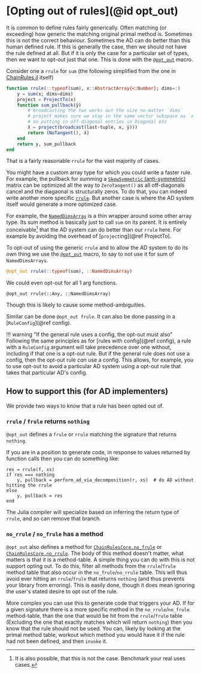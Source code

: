 # [Opting out of rules](@id opt_out)

It is common to define rules fairly generically.
Often matching (or exceeding) how generic the matching original primal method is.
Sometimes this is not the correct behaviour.
Sometimes the AD can do better than this human defined rule.
If this is generally the case, then we should not have the rule defined at all.
But if it is only the case for a particular set of types, then we want to opt-out just that one.
This is done with the [`@opt_out`](@ref) macro.

Consider one a `rrule` for `sum` (the following simplified from the one in [ChainRules.jl](https://github.com/JuliaDiff/ChainRules.jl/blob/master/src/rulesets/Base/mapreduce.jl) itself)
```julia
function rrule(::typeof(sum), x::AbstractArray{<:Number}; dims=:)
    y = sum(x; dims=dims)
    project = ProjectTo(x)
    function sum_pullback(ȳ)
        # broadcasting the two works out the size no-matter `dims`
        # project makes sure we stay in the same vector subspace as `x`
        # no putting in off-diagonal entries in Diagonal etc
        x̄ = project(broadcast(last∘tuple, x, ȳ)))
        return (NoTangent(), x̄)
    end
    return y, sum_pullback
end
```

That is a fairly reasonable `rrule` for the vast majority of cases.

You might have a custom array type for which you could write a faster rule.
For example, the pullback for summing a [`SkewSymmetric` (anti-symmetric)](https://en.wikipedia.org/wiki/Skew-symmetric_matrix) matrix can be optimized all the way to `ZeroTangent()` as all off-diagonals cancel and the diagaonal is structurally zeros.
To do that, you can indeed write another more specific [`rrule`](@ref).
But another case is where the AD system itself would generate a more optimized case.

For example, the [`NamedDimsArray`](https://github.com/invenia/NamedDims.jl) is a thin wrapper around some other array type.
Its sum method is basically just to call `sum` on its parent.
It is entirely conceivable[^1] that the AD system can do better than our `rrule` here.
For example by avoiding the overhead of [`project`ing](@ref ProjectTo).

To opt-out of using the generic `rrule` and to allow the AD system to do its own thing we use the
[`@opt_out`](@ref) macro, to say to not use it for sum of `NamedDimsArrays`.

```julia
@opt_out rrule(::typeof(sum), ::NamedDimsArray)
```

We could even opt-out for all 1 arg functions.
```@julia
@opt_out rrule(::Any, ::NamedDimsArray)
```
Though this is likely to cause some method-ambiguities.

Similar can be done  `@opt_out frule`.
It can also be done passing in a [`RuleConfig`](@ref config).


!!! warning "If the general rule uses a config, the opt-out must also"
    Following the same principles as for [rules with config](@ref config), a rule with a `RuleConfig` argument will take precedence over one without, including if that one is a opt-out rule.
    But if the general rule does not use a config, then the opt-out rule *can* use a config.
    This allows, for example, you to use opt-out to avoid a particular AD system using a opt-out rule that takes that particular AD's config.
    

## How to support this (for AD implementers)

We provide two ways to know that a rule has been opted out of.

### `rrule` / `frule` returns `nothing`

`@opt_out` defines a `frule` or `rrule` matching the signature that returns `nothing`.

If you are in a position to generate code, in response to values returned by function calls then you can do something like:
```@julia
res = rrule(f, xs)
if res === nothing
    y, pullback = perform_ad_via_decomposition(r, xs)  # do AD without hitting the rrule
else
    y, pullback = res
end
```
The Julia compiler will specialize based on inferring the return type of `rrule`, and so can remove that branch.

### `no_rrule` / `no_frule` has a method

`@opt_out` also defines a method for  [`ChainRulesCore.no_frule`](@ref) or [`ChainRulesCore.no_rrule`](@ref).
The body of this method doesn't matter, what matters is that it is a method-table.
A simple thing you can do with this is not support opting out.
To do this, filter all methods from the `rrule`/`frule` method table that also occur in the `no_frule`/`no_rrule` table.
This will thus avoid ever hitting an `rrule`/`frule` that returns `nothing` (and thus prevents your library from erroring).
This is easily done, though it does mean ignoring the user's stated desire to opt out of the rule.

More complex you can use this to generate code that triggers your AD.
If for a given signature there is a more specific method in the `no_rrule`/`no_frule` method-table, than the one that would be hit from the `rrule`/`frule` table
(Excluding the one that exactly matches which will return `nothing`) then you know that the rule should not be used.
You can, likely by looking at the primal method table, workout which method you would have it if the rule had not been defined,
and then `invoke` it.



[^1]: It is also possible, that this is not the case. Benchmark your real uses cases.
